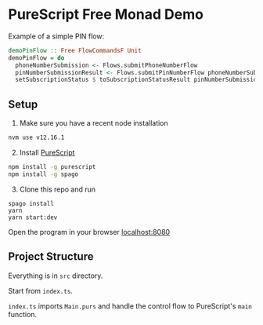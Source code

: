 # PureScript Free Monad Demo

Example of a simple PIN flow:

```purescript
demoPinFlow :: Free FlowCommandsF Unit
demoPinFlow = do 
  phoneNumberSubmission <- Flows.submitPhoneNumberFlow
  pinNumberSubmissionResult <- Flows.submitPinNumberFlow phoneNumberSubmission
  setSubscriptionStatus $ toSubscriptionStatusResult pinNumberSubmissionResult
```

## Setup

1. Make sure you have a recent node installation
```bash
nvm use v12.16.1
```
2. Install [PureScript](https://www.purescript.org/)
```bash
npm install -g purescript
npm install -g spago
```
3. Clone this repo and run 
```
spago install
yarn
yarn start:dev
```

Open the program in your browser [localhost:8080](http://localhost:8080/)


## Project Structure
Everything is in `src` directory.

Start from `index.ts`.

`index.ts` imports `Main.purs` and handle the control flow to PureScript's `main` function.